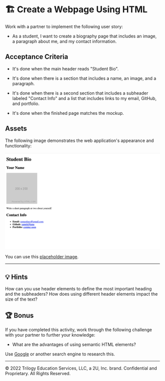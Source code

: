 # 🏗️ Create a Webpage Using HTML

Work with a partner to implement the following user story:

- As a student, I want to create a biography page that includes an image, a paragraph about me, and my contact information.

## Acceptance Criteria

- It's done when the main header reads "Student Bio".

- It's done when there is a section that includes a name, an image, and a paragraph.

- It's done when there is a second section that includes a subheader labeled "Contact Info" and a list that includes links to my email, GitHub, and portfolio.

- It's done when the finished page matches the mockup.

## Assets

The following image demonstrates the web application's appearance and functionality:

![Webpage titled "Student Bio" features "Your Name" heading, a spot for an image and bio, and a "Contact Info" section.](./assets/image-1.png)

You can use this [placeholder image](https://via.placeholder.com/200).

---

## 💡 Hints

How can you use header elements to define the most important heading and the subheaders? How does using different header elements impact the size of the text?

## 🏆 Bonus

If you have completed this activity, work through the following challenge with your partner to further your knowledge:

- What are the advantages of using semantic HTML elements?

Use [Google](https://www.google.com) or another search engine to research this.

---

© 2022 Trilogy Education Services, LLC, a 2U, Inc. brand. Confidential and Proprietary. All Rights Reserved.
